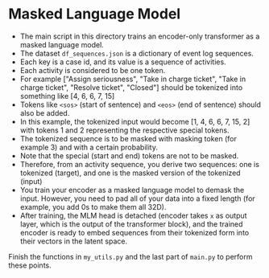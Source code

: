 # Masked Language Model

- The main script in this directory trains an encoder-only transformer as a masked language model.
- The dataset `df_sequences.json` is a dictionary of event log sequences.
- Each key is a case id, and its value is a sequence of activities.
- Each activity is considered to be one token. 
- For example ["Assign seriousness", "Take in charge ticket", "Take in charge ticket", "Resolve ticket", "Closed"] should be tokenized into something like [4, 6, 6, 7, 15] 
- Tokens like `<sos>` (start of sentence) and `<eos>` (end of sentence) should also be added.
- In this example, the tokenized input would become [1, 4, 6, 6, 7, 15, 2] with tokens 1 and 2 representing the respective special tokens.
- The tokenized sequence is to be masked with masking token (for example 3) and with a certain probability.
- Note that the special (start and end) tokens are not to be masked.
- Therefore, from an activity sequence, you derive two sequences: one is tokenized (target), and one is the masked version of the tokenized (input)
- You train your encoder as a masked language model to demask the input. However, you need to pad all of your data into a fixed length (for example, you add 0s to make them all 32D).
- After training, the MLM head is detached (encoder takes `x` as output layer, which is the output of the transformer block), and the trained encoder is ready to embed sequences from their tokenized form into their vectors in the latent space.


Finish the functions in `my_utils.py` and the last part of `main.py` to perform these points. 